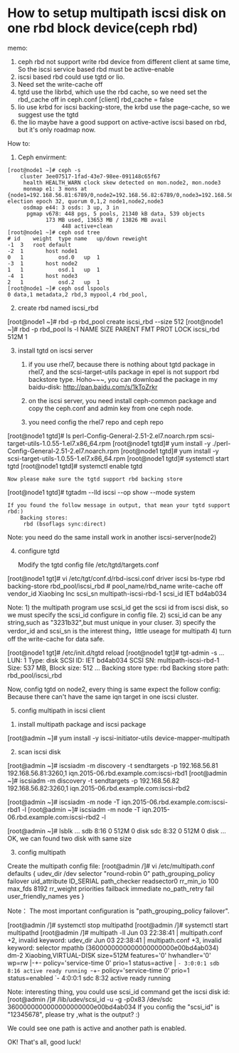 # How to setup multipath iscsi disk on one rbd block device(ceph rbd)

memo:
1. ceph rbd not support write rbd device from different client at same time, So the iscsi service based rbd must be active-enable
2. iscsi based rbd could use tgtd or lio.
3. Need set the write-cache off
4. tgtd use the librbd, which use the rbd cache, so we need set the rbd_cache off in ceph.conf
    [client]
    rbd_cache = false
5. lio use krbd for iscsi backing-store, the krbd use the page-cache, so we suggest use the tgtd
6. the lio maybe have a good support on active-active iscsi based on rbd, but it's only roadmap now.

How to:
1. Ceph envirment:
```console
[root@node1 ~]# ceph -s
    cluster 3ee07517-1fad-43e7-98ee-091148c65f67
     health HEALTH_WARN clock skew detected on mon.node2, mon.node3
     monmap e1: 3 mons at {node1=192.168.56.81:6789/0,node2=192.168.56.82:6789/0,node3=192.168.56.83:6789/0}, election epoch 32, quorum 0,1,2 node1,node2,node3
     osdmap e44: 3 osds: 3 up, 3 in
      pgmap v678: 448 pgs, 5 pools, 21340 kB data, 539 objects
            173 MB used, 13653 MB / 13826 MB avail
                 448 active+clean
[root@node1 ~]# ceph osd tree
# id	weight	type name	up/down	reweight
-1	3	root default
-2	1		host node1
0	1			osd.0	up	1
-3	1		host node2
1	1			osd.1	up	1
-4	1		host node3
2	1			osd.2	up	1
[root@node1 ~]# ceph osd lspools
0 data,1 metadata,2 rbd,3 mypool,4 rbd_pool,
```
2. create rbd named iscsi_rbd

[root@node1 ~]# rbd -p rbd_pool create iscsi_rbd --size 512
[root@node1 ~]# rbd -p rbd_pool ls -l
NAME              SIZE PARENT FMT PROT LOCK
iscsi_rbd         512M          1

3. install tgtd on iscsi server
	1) if you use rhel7, because there is nothing about tgtd package in rhel7, and the scsi-target-utils package in epel is not support rbd backstore type.
	   Hoho~~~, you can download the package in my baidu-disk:
	   http://pan.baidu.com/s/1kToZrkr
	2) on the iscsi server, you need install ceph-common package and copy the ceph.conf and admin key from one ceph node.

	3) you need config the rhel7 repo and ceph repo

[root@node1 tgtd]# ls
perl-Config-General-2.51-2.el7.noarch.rpm
scsi-target-utils-1.0.55-1.el7.x86_64.rpm
[root@node1 tgtd]# yum install -y ./perl-Config-General-2.51-2.el7.noarch.rpm
[root@node1 tgtd]# yum install -y scsi-target-utils-1.0.55-1.el7.x86_64.rpm
[root@node1 tgtd]# systemctl start tgtd
[root@node1 tgtd]# systemctl enable tgtd
    
    Now please make sure the tgtd support rbd backing store

[root@node1 tgtd]# tgtadm --lld iscsi --op show --mode system
    
    If you found the follow message in output, that mean your tgtd support rbd:)
        Backing stores:
         rbd (bsoflags sync:direct)
Note: you need do the same install work in another iscsi-server(node2)

4. configure  tgtd
    
    Modify the tgtd config file /etc/tgtd/targets.conf

[root@node1 tgt]# vi /etc/tgt/conf.d/rbd-iscsi.conf
<target iqn.2015-06.rbd.example.com:iscsi-rbd1>
    driver iscsi
    bs-type rbd
    backing-store rbd_pool/iscsi_rbd  # pool_name/rbd_name
    write-cache off
    vendor_id Xiaobing Inc
    scsi_sn multipath-iscsi-rbd-1
    scsi_id IET bd4ab034
</target>

Note:
    1) the multipath program use scsi_id get the scsi id from iscsi disk, so we must specify the scsi_id configure in config file.
    2) scsi_id can be any string,such as "3231b32",but must unique in your cluser.
    3) specify the verdor_id and scsi_sn is the interest thing，little useage for multipath
    4) turn off the write-cache for data safe.

[root@node1 tgt]# /etc/init.d/tgtd reload
[root@node1 tgt]# tgt-admin -s
...
        LUN: 1
            Type: disk
            SCSI ID: IET    bd4ab034
            SCSI SN: multipath-iscsi-rbd-1
            Size: 537 MB, Block size: 512
            ...
            Backing store type: rbd
            Backing store path: rbd_pool/iscsi_rbd

Now, config tgtd on node2, every thing is same expect the follow config:
    <target iqn.2015-06.rbd.example.com:iscsi-rbd2>
Because there can't have the same iqn target in one iscsi cluster.

5. config multipath in iscsi client
  1) install multipath package and iscsi package

[root@admin ~]# yum install -y iscsi-initiator-utils device-mapper-multipath

  2) scan iscsi disk

[root@admin ~]# iscsiadm -m discovery -t sendtargets -p 192.168.56.81
192.168.56.81:3260,1 iqn.2015-06.rbd.example.com:iscsi-rbd1
[root@admin ~]# iscsiadm -m discovery -t sendtargets -p 192.168.56.82
192.168.56.82:3260,1 iqn.2015-06.rbd.example.com:iscsi-rbd2

[root@admin ~]# iscsiadm -m node -T iqn.2015-06.rbd.example.com:iscsi-rbd1 -l
[root@admin ~]# iscsiadm -m node -T iqn.2015-06.rbd.example.com:iscsi-rbd2 -l

[root@admin ~]# lsblk
...
sdb             8:16   0  512M  0 disk
sdc             8:32   0  512M  0 disk
...
    OK, we can found two disk with same size

  3) config multipath

  Create the multipath config file:
[root@admin /]# vi /etc/multipath.conf
defaults {
    udev_dir        /dev
    selector        "round-robin 0"
    path_grouping_policy    failover
    uid_attribute       ID_SERIAL
    path_checker        readsector0
    rr_min_io       100
    max_fds         8192
    rr_weight       priorities
    failback        immediate
    no_path_retry       fail
    user_friendly_names yes
}

Note： The most important configuration is "path_grouping_policy failover".

[root@admin /]# systemctl stop multipathd
[root@admin /]# systemctl start multipathd
[root@admin /]# multipath -ll
Jun 03 22:38:41 | multipath.conf +2, invalid keyword: udev_dir
Jun 03 22:38:41 | multipath.conf +3, invalid keyword: selector
mpathb (3600000000000000000000e00bd4ab034) dm-2 Xiaobing,VIRTUAL-DISK
size=512M features='0' hwhandler='0' wp=rw
|-+- policy='service-time 0' prio=1 status=active
| `- 3:0:0:1 sdb 8:16 active ready running
`-+- policy='service-time 0' prio=1 status=enabled
  `- 4:0:0:1 sdc 8:32 active ready running

Note: interesting thing, you could use scsi_id command get the iscsi disk id:
[root@admin /]# /lib/udev/scsi_id -u -g -p0x83 /dev/sdc
3600000000000000000000e00bd4ab034
If you config the "scsi_id" is "12345678", please try ,what is the output? :)

We could see one path is active and another path is enabled.

OK! That's all, good luck!


